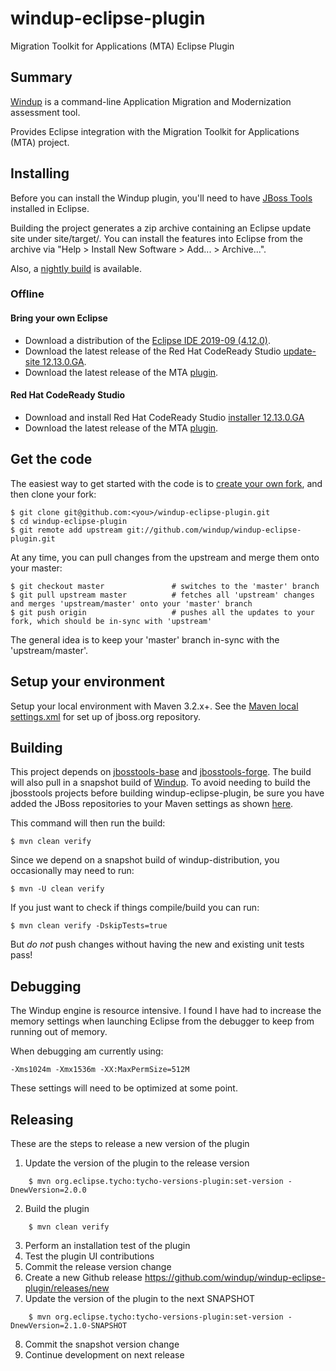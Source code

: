windup-eclipse-plugin
=====================

Migration Toolkit for Applications (MTA) Eclipse Plugin

## Summary

[Windup](https://github.com/windup/windup) is a command-line Application Migration and Modernization assessment tool.

Provides Eclipse integration with the Migration Toolkit for Applications (MTA) project.

## Installing

Before you can install the Windup plugin, you'll need to have [JBoss Tools](http://tools.jboss.org/downloads/) installed in Eclipse.

Building the project generates a zip archive containing an Eclipse update site under site/target/. You can install the features into Eclipse from the archive via "Help > Install New Software > Add... > Archive...".

Also, a [nightly build](https://download.jboss.org/jbosstools/photon/snapshots/builds/windup-eclipse-plugin-NIGHTLY/latest/all/repo/) is available.

### Offline

#### Bring your own Eclipse

* Download a distribution of the [Eclipse IDE 2019-09 (4.12.0)](https://www.eclipse.org/downloads/).
* Download the latest release of the Red Hat CodeReady Studio [update-site 12.13.0.GA](https://tools.jboss.org/downloads/devstudio/2019-09/12.13.0.GA.html#zips).
* Download the latest release of the MTA [plugin](https://download.jboss.org/jbosstools/photon/stable/updates/mta).

#### Red Hat CodeReady Studio

* Download and install Red Hat CodeReady Studio [installer 12.13.0.GA](https://tools.jboss.org/downloads/devstudio/2019-09/12.13.0.GA.html#direct_download)
* Download the latest release of the MTA [plugin](https://download.jboss.org/jbosstools/photon/stable/updates/mta).


## Get the code

The easiest way to get started with the code is to [create your own fork](http://help.github.com/forking/), 
and then clone your fork:

    $ git clone git@github.com:<you>/windup-eclipse-plugin.git
    $ cd windup-eclipse-plugin
    $ git remote add upstream git://github.com/windup/windup-eclipse-plugin.git
	
At any time, you can pull changes from the upstream and merge them onto your master:

    $ git checkout master               # switches to the 'master' branch
    $ git pull upstream master          # fetches all 'upstream' changes and merges 'upstream/master' onto your 'master' branch
    $ git push origin                   # pushes all the updates to your fork, which should be in-sync with 'upstream'

The general idea is to keep your 'master' branch in-sync with the
'upstream/master'.

## Setup your environment

Setup your local environment with Maven 3.2.x+. See the [Maven local settings.xml](https://developer.jboss.org/wiki/MavenGettingStarted-Developers) for set up of jboss.org repository.

## Building

This project depends on [jbosstools-base](https://github.com/jbosstools/jbosstools-base) and [jbosstools-forge](https://github.com/jbosstools/jbosstools-forge). The build will also pull in a snapshot build of [Windup](https://github.com/windup/windup). To avoid needing to build the jbosstools projects before building windup-eclipse-plugin,
be sure you have added the JBoss repositories to your Maven settings as shown [here](https://raw.githubusercontent.com/windup/windup/master/build/settings.xml).

This command will then run the build:

    $ mvn clean verify

Since we depend on a snapshot build of windup-distribution, you occasionally may need to run:

    $ mvn -U clean verify

If you just want to check if things compile/build you can run:

    $ mvn clean verify -DskipTests=true

But *do not* push changes without having the new and existing unit tests pass!

## Debugging

The Windup engine is resource intensive.  I found I have had to increase the memory settings when
launching Eclipse from the debugger to keep from running out of memory.

When debugging am currently using:
	
    -Xms1024m -Xmx1536m -XX:MaxPermSize=512M

These settings will need to be optimized at some point.

## Releasing

These are the steps to release a new version of the plugin

1. Update the version of the plugin to the release version
```
    $ mvn org.eclipse.tycho:tycho-versions-plugin:set-version -DnewVersion=2.0.0
```
2. Build the plugin
```
    $ mvn clean verify
```
3. Perform an installation test of the plugin
4. Test the plugin UI contributions
5. Commit the release version change
6. Create a new Github release https://github.com/windup/windup-eclipse-plugin/releases/new
7. Update the version of the plugin to the next SNAPSHOT
```
    $ mvn org.eclipse.tycho:tycho-versions-plugin:set-version -DnewVersion=2.1.0-SNAPSHOT
```
8. Commit the snapshot version change
9. Continue development on next release
